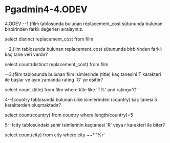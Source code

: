 # Pgadmin4-4.ODEV
4.ÖDEV
--1.)film tablosunda bulunan replacement_cost sütununda bulunan birbirinden farklı değerleri sıralayınız.

select distinct replacement_cost from film

--2.)ilm tablosunda bulunan replacement_cost sütununda birbirinden farklı kaç tane veri vardır?

select count(distinct replacement_cost) from film

--3.)film tablosunda bulunan film isimlerinde (title) kaç tanesini T karakteri ile başlar ve aynı zamanda rating 'G' ye eşittir?

select count (title) from film
where title like 'T%' and rating='G' 

4--)country tablosunda bulunan ülke isimlerinden (country) kaç tanesi 5 karakterden oluşmaktadır?

select count(country) from country
where length(country)=5

5--)city tablosundaki şehir isimlerinin kaçtanesi 'R' veya r karakteri ile biter?

select count(city) from city
where city ~~* '%r'



